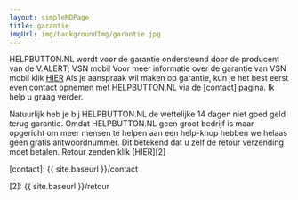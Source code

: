 ```yaml
---
layout: simpleMDPage
title: garantie
imgUrl: img/backgroundImg/garantie.jpg
---
```

HELPBUTTON.NL wordt voor de garantie ondersteund door de producent van de V.ALERT; VSN mobil
Voor meer informatie over de garantie van VSN mobil klik [HIER][1]
Als je aanspraak wil maken op garantie, kun je het best eerst even contact opnemen met HELPBUTTON.NL via de [contact] pagina. Ik help u graag verder.

Natuurlijk heb je bij HELPBUTTON.NL de wettelijke 14 dagen niet goed geld terug garantie.
Omdat HELPBUTTON.NL geen groot bedrijf is maar opgericht om meer mensen te helpen aan een help-knop hebben we helaas geen gratis antwoordnummer. Dit betekend dat u zelf de retour verzending moet betalen.
Retour zenden klik [HIER][2]

[1]: https://support.vsnmobil.com/hc/en-us/articles/200977655-V-ALRT-Limited-Warranty
[contact]: {{ site.baseurl }}/contact

[2]: {{ site.baseurl }}/retour
